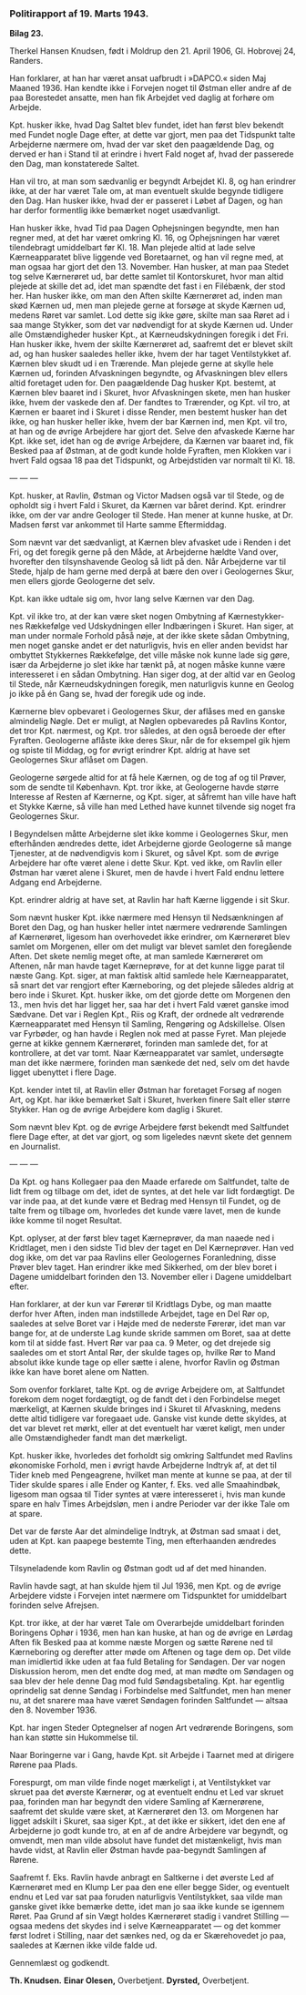 ### Politirapport af 19. Marts 1943.

**Bilag 23.**

Therkel Hansen Knudsen, født i Moldrup den 21. April 1906, Gl. Hobrovej 24, Randers.

Han forklarer, at han har været ansat uafbrudt i »DAPCO.« siden Maj Maaned 1936. Han kendte ikke i Forvejen noget til Østman eller andre af de paa Borestedet ansatte, men han fik Arbejdet ved daglig at forhøre om Arbejde.

Kpt. husker ikke, hvad Dag Saltet blev fundet, idet han først blev bekendt med Fundet nogle Dage efter, at dette var gjort, men paa det Tidspunkt talte Arbejderne nærmere om, hvad der var sket den paagældende Dag, og derved er han i Stand til at erindre i hvert Fald noget af, hvad der passerede den Dag, man konstaterede Saltet.

Han vil tro, at man som sædvanlig er begyndt Arbejdet Kl. 8, og han erindrer ikke, at der har været Tale om, at man eventuelt skulde begynde tidligere den Dag. Han husker ikke, hvad der er passeret i Løbet af Dagen, og han har derfor formentlig ikke bemærket noget usædvanligt.

Han husker ikke, hvad Tid paa Dagen Ophejsningen begyndte, men han regner med, at det har været omkring Kl. 16, og Ophejsningen har været tilendebragt umiddelbart før Kl. 18. Man plejede altid at lade selve Kærneapparatet blive liggende ved Boretaarnet, og han vil regne med, at man ogsaa har gjort det den 13. November. Han husker, at man paa Stedet tog selve Kærnerøret ud, bar dette samlet til Kontorskuret, hvor man altid plejede at skille det ad, idet man spændte det fast i en Filébænk, der stod her. Han husker ikke, om man den Aften skilte Kærnerøret ad, inden man skød Kærnen ud, men man plejede gerne at forsøge at skyde Kærnen ud, medens Røret var samlet. Lod dette sig ikke gøre, skilte man saa Røret ad i saa mange Stykker, som det var nødvendigt for at skyde Kærnen ud. Under alle Omstændigheder husker Kpt., at Kærneudskydningen foregik i det Fri. Han husker ikke, hvem der skilte Kærnerøret ad, saafremt det er blevet skilt ad, og han husker saaledes heller ikke, hvem der har taget Ventilstykket af. Kærnen blev skudt ud i en Trærende. Man plejede gerne at skylle hele Kærnen ud, forinden Afvaskningen begyndte, og Afvaskningen blev ellers altid foretaget uden for. Den paagældende Dag husker Kpt. bestemt, at Kærnen blev baaret ind i Skuret, hvor Afvaskningen skete, men han husker ikke, hvem der vaskede den af. Der fandtes to Trærender, og Kpt. vil tro, at Kærnen er baaret ind i Skuret i disse Render, men bestemt husker han det ikke, og han husker heller ikke, hvem der bar Kærnen ind, men Kpt. vil tro, at han og de øvrige Arbejdere har gjort det. Selve den afvaskede Kærne har Kpt. ikke set, idet han og de øvrige Arbejdere, da Kærnen var baaret ind, fik Besked paa af Østman, at de godt kunde holde Fyraften, men Klokken var i hvert Fald ogsaa 18 paa det Tidspunkt, og Arbejdstiden var normalt til Kl. 18.

— — —

Kpt. husker, at Ravlin, Østman og Victor Madsen også var til Stede, og de opholdt sig i hvert Fald i Skuret, da Kærnen var båret derind. Kpt. erindrer ikke, om der var andre Geologer til Stede. Han mener at kunne huske, at Dr. Madsen først var ankommet til Harte samme Eftermiddag.

Som nævnt var det sædvanligt, at Kærnen blev afvasket ude i Renden i det Fri, og det foregik gerne på den Måde, at Arbejderne hældte Vand over, hvorefter den tilsynshavende Geolog så lidt på den. Når Arbejderne var til Stede, hjalp de ham gerne med derpå at bære den over i Geologernes Skur, men ellers gjorde Geologerne det selv.

Kpt. kan ikke udtale sig om, hvor lang selve Kærnen var den Dag.

Kpt. vil ikke tro, at der kan være sket nogen Ombytning af Kærnestykker-nes Rækkefølge ved Udskydningen eller Indbæringen i Skuret. Han siger, at man under normale Forhold påså nøje, at der ikke skete sådan Ombytning, men noget ganske andet er det naturligvis, hvis en eller anden bevidst har ombyttet Stykkernes Rækkefølge, det ville måske nok kunne lade sig gøre, især da Arbejderne jo slet ikke har tænkt på, at nogen måske kunne være interesseret i en sådan Ombytning. Han siger dog, at der altid var en Geolog til Stede, når Kærneudskydningen foregik, men naturligvis kunne en Geolog jo ikke på én Gang se, hvad der foregik ude og inde.

Kærnerne blev opbevaret i Geologernes Skur, der aflåses med en ganske almindelig Nøgle. Det er muligt, at Nøglen opbevaredes på Ravlins Kontor, det tror Kpt. nærmest, og Kpt. tror således, at den også beroede der efter Fyraften. Geologerne aflåste ikke deres Skur, når de for eksempel gik hjem og spiste til Middag, og for øvrigt erindrer Kpt. aldrig at have set Geologernes Skur aflåset om Dagen.

Geologerne sørgede altid for at få hele Kærnen, og de tog af og til Prøver, som de sendte til København. Kpt. tror ikke, at Geologerne havde større Interesse af Resten af Kærnerne, og Kpt. siger, at såfremt han ville have haft et Stykke Kærne, så ville han med Lethed have kunnet tilvende sig noget fra Geologernes Skur.

I Begyndelsen måtte Arbejderne slet ikke komme i Geologernes Skur, men efterhånden ændredes dette, idet Arbejderne gjorde Geologerne så mange Tjenester, at de nødvendigvis kom i Skuret, og såvel Kpt. som de øvrige Arbejdere har ofte været alene i dette Skur. Kpt. ved ikke, om Ravlin eller Østman har været alene i Skuret, men de havde i hvert Fald endnu lettere Adgang end Arbejderne.

Kpt. erindrer aldrig at have set, at Ravlin har haft Kærne liggende i sit Skur.

Som nævnt husker Kpt. ikke nærmere med Hensyn til Nedsænkningen af Boret den Dag, og han husker heller intet nærmere vedrørende Samlingen af Kærnerøret, ligesom han overhovedet ikke erindrer, om Kærnerøret blev samlet om Morgenen, eller om det muligt var blevet samlet den foregående Aften. Det skete nemlig meget ofte, at man samlede Kærnerøret om Aftenen, når man havde taget Kærneprøve, for at det kunne ligge parat til næste Gang. Kpt. siger, at man faktisk altid samlede hele Kærneapparatet, så snart det var rengjort efter Kærneboring, og det plejede således aldrig at bero inde i Skuret. Kpt. husker ikke, om det gjorde dette om Morgenen den 13., men hvis det har ligget her, saa har det i hvert Fald været ganske imod Sædvane. Det var i Reglen Kpt., Riis og Kraft, der ordnede alt vedrørende Kærneapparatet med Hensyn til Samling, Rengøring og Adskillelse. Olsen var Fyrbøder, og han havde i Reglen nok med at passe Fyret. Man plejede gerne at kikke gennem Kærnerøret, forinden man samlede det, for at kontrollere, at det var tomt. Naar Kærneapparatet var samlet, undersøgte man det ikke nærmere, forinden man sænkede det ned, selv om det havde ligget ubenyttet i flere Dage.

Kpt. kender intet til, at Ravlin eller Østman har foretaget Forsøg af nogen Art, og Kpt. har ikke bemærket Salt i Skuret, hverken finere Salt eller større Stykker. Han og de øvrige Arbejdere kom daglig i Skuret.

Som nævnt blev Kpt. og de øvrige Arbejdere først bekendt med Saltfundet flere Dage efter, at det var gjort, og som ligeledes nævnt skete det gennem en Journalist.

— — —

Da Kpt. og hans Kollegaer paa den Maade erfarede om Saltfundet, talte de lidt frem og tilbage om det, idet de syntes, at det hele var lidt fordægtigt. De var inde paa, at det kunde være et Bedrag med Hensyn til Fundet, og de talte frem og tilbage om, hvorledes det kunde være lavet, men de kunde ikke komme til noget Resultat.

Kpt. oplyser, at der først blev taget Kærneprøver, da man naaede ned i Kridtlaget, men i den sidste Tid blev der taget en Del Kærneprøver. Han ved dog ikke, om det var paa Ravlins eller Geologernes Foranledning, disse Prøver blev taget. Han erindrer ikke med Sikkerhed, om der blev boret i Dagene umiddelbart forinden den 13. November eller i Dagene umiddelbart efter.

Han forklarer, at der kun var Førerør til Kridtlags Dybe, og man maatte derfor hver Aften, inden man indstillede Arbejdet, tage en Del Rør op, saaledes at selve Boret var i Højde med de nederste Førerør, idet man var bange for, at de underste Lag kunde skride sammen om Boret, saa at dette kom til at sidde fast. Hvert Rør var paa ca. 9 Meter, og det drejede sig saaledes om et stort Antal Rør, der skulde tages op, hvilke Rør to Mand absolut ikke kunde tage op eller sætte i alene, hvorfor Ravlin og Østman ikke kan have boret alene om Natten.

Som ovenfor forklaret, talte Kpt. og de øvrige Arbejdere om, at Saltfundet forekom dem noget fordægtigt, og de fandt det i den Forbindelse meget mærkeligt, at Kærnen skulde bringes ind i Skuret til Afvaskning, medens dette altid tidligere var foregaaet ude. Ganske vist kunde dette skyldes, at det var blevet ret mørkt, eller at det eventuelt har været køligt, men under alle Omstændigheder fandt man det mærkeligt.

Kpt. husker ikke, hvorledes det forholdt sig omkring Saltfundet med Ravlins økonomiske Forhold, men i øvrigt havde Arbejderne Indtryk af, at det til Tider kneb med Pengeagrene, hvilket man mente at kunne se paa, at der til Tider skulde spares i alle Ender og Kanter, f. Eks. ved alle Smaahindbøk, ligesom man ogsaa til Tider syntes at være interesseret i, hvis man kunde spare en halv Times Arbejdsløn, men i andre Perioder var der ikke Tale om at spare.

Det var de første Aar det almindelige Indtryk, at Østman sad smaat i det, uden at Kpt. kan paapege bestemte Ting, men efterhaanden ændredes dette.

Tilsyneladende kom Ravlin og Østman godt ud af det med hinanden.

Ravlin havde sagt, at han skulde hjem til Jul 1936, men Kpt. og de øvrige Arbejdere vidste i Forvejen intet nærmere om Tidspunktet for umiddelbart forinden selve Afrejsen.

Kpt. tror ikke, at der har været Tale om Overarbejde umiddelbart forinden Boringens Ophør i 1936, men han kan huske, at han og de øvrige en Lørdag Aften fik Besked paa at komme næste Morgen og sætte Rørene ned til Kærneboring og derefter atter møde om Aftenen og tage dem op. Det vilde man imidlertid ikke uden at faa fuld Betaling for Søndagen. Der var nogen Diskussion herom, men det endte dog med, at man mødte om Søndagen og saa blev der hele denne Dag mod fuld Søndagsbetaling. Kpt. har egentlig oprindelig sat denne Søndag i Forbindelse med Saltfundet, men han mener nu, at det snarere maa have været Søndagen forinden Saltfundet — altsaa den 8. November 1936.

Kpt. har ingen Steder Optegnelser af nogen Art vedrørende Boringens, som han kan støtte sin Hukommelse til.

Naar Boringerne var i Gang, havde Kpt. sit Arbejde i Taarnet med at dirigere Rørene paa Plads.

Forespurgt, om man vilde finde noget mærkeligt i, at Ventilstykket var skruet paa det øverste Kærnerør, og at eventuelt endnu et Led var skruet paa, forinden man har begyndt den videre Samling af Kærnerørene, saafremt det skulde være sket, at Kærnerøret den 13. om Morgenen har ligget adskilt i Skuret, saa siger Kpt., at det ikke er sikkert, idet den ene af Arbejderne jo godt kunde tro, at en af de andre Arbejdere var begyndt, og omvendt, men man vilde absolut have fundet det mistænkeligt, hvis man havde vidst, at Ravlin eller Østman havde paa-begyndt Samlingen af Rørene.

Saafremt f. Eks. Ravlin havde anbragt en Saltkerne i det øverste Led af Kærnerøret med en Klump Ler paa den ene eller begge Sider, og eventuelt endnu et Led var sat paa foruden naturligvis Ventilstykket, saa vilde man ganske givet ikke bemærke dette, idet man jo saa ikke kunde se igennem Røret. Paa Grund af sin Vægt holdes Kærnerøret stadig i vandret Stilling — ogsaa medens det skydes ind i selve Kærneapparatet — og det kommer først lodret i Stilling, naar det sænkes ned, og da er Skærehovedet jo paa, saaledes at Kærnen ikke vilde falde ud.

Gennemlæst og godkendt.

**Th. Knudsen.** **Einar Olesen,** Overbetjent. **Dyrsted,** Overbetjent.